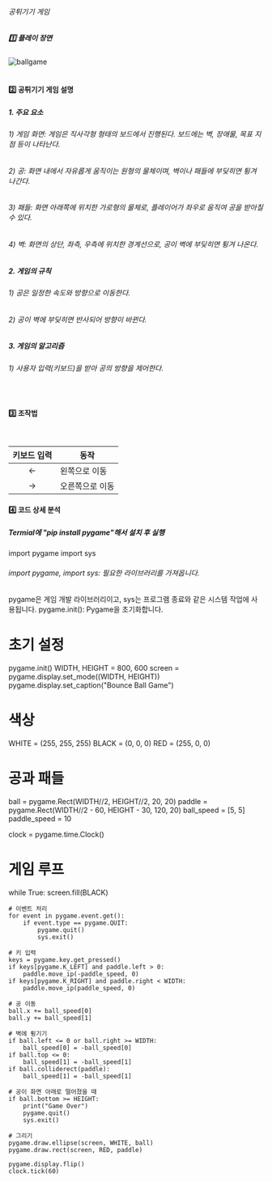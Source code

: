 ###### 공튀기기 게임

##### 1️⃣ 플레이 장면
![ballgame](https://github.com/user-attachments/assets/e8d95f78-2ab0-4026-bf00-d2320165468b)
<br>
<br>

#### 2️⃣ 공튀기기 게임 설명

##### 1. 주요 요소
 ###### 1) 게임 화면: 게임은 직사각형 형태의 보드에서 진행된다. 보드에는 벽, 장애물, 목표 지점 등이 나타난다.
 ###### 2) 공: 화면 내에서 자유롭게 움직이는 원형의 물체이며, 벽이나 패들에 부딪히면 튕겨 나간다.
 ###### 3) 패들: 화면 아래쪽에 위치한 가로형의 물체로, 플레이어가 좌우로 움직여 공을 받아칠 수 있다.
 ###### 4) 벽: 화면의 상단, 좌측, 우측에 위치한 경계선으로, 공이 벽에 부딪히면 튕겨 나온다.
##### 2. 게임의 규칙
 ###### 1) 공은 일정한 속도와 방향으로 이동한다.
 ###### 2) 공이 벽에 부딪히면 반사되어 방향이 바뀐다.
##### 3. 게임의 알고리즘
 ###### 1) 사용자 입력(키보드)을 받아 공의 방향을 제어한다.
<br>

#### 3️⃣ 조작법
<br>

|키보드 입력|동작|
|:---:|---|
|←|왼쪽으로 이동|
|→|오른쪽으로 이동|


#### 4️⃣ 코드 상세 분석
##### Termial에 "pip install pygame"해서 설치 후 실행

import pygame
import sys
###### import pygame, import sys: 필요한 라이브러리를 가져옵니다.
pygame은 게임 개발 라이브러리이고,
sys는 프로그램 종료와 같은 시스템 작업에 사용됩니다.
pygame.init(): Pygame을 초기화합니다.

# 초기 설정
pygame.init()
WIDTH, HEIGHT = 800, 600
screen = pygame.display.set_mode((WIDTH, HEIGHT))
pygame.display.set_caption("Bounce Ball Game")

# 색상
WHITE = (255, 255, 255)
BLACK = (0, 0, 0)
RED = (255, 0, 0)

# 공과 패들
ball = pygame.Rect(WIDTH//2, HEIGHT//2, 20, 20)
paddle = pygame.Rect(WIDTH//2 - 60, HEIGHT - 30, 120, 20)
ball_speed = [5, 5]
paddle_speed = 10

clock = pygame.time.Clock()

# 게임 루프
while True:
    screen.fill(BLACK)

    # 이벤트 처리
    for event in pygame.event.get():
        if event.type == pygame.QUIT:
            pygame.quit()
            sys.exit()

    # 키 입력
    keys = pygame.key.get_pressed()
    if keys[pygame.K_LEFT] and paddle.left > 0:
        paddle.move_ip(-paddle_speed, 0)
    if keys[pygame.K_RIGHT] and paddle.right < WIDTH:
        paddle.move_ip(paddle_speed, 0)

    # 공 이동
    ball.x += ball_speed[0]
    ball.y += ball_speed[1]

    # 벽에 튕기기
    if ball.left <= 0 or ball.right >= WIDTH:
        ball_speed[0] = -ball_speed[0]
    if ball.top <= 0:
        ball_speed[1] = -ball_speed[1]
    if ball.colliderect(paddle):
        ball_speed[1] = -ball_speed[1]

    # 공이 화면 아래로 떨어졌을 때
    if ball.bottom >= HEIGHT:
        print("Game Over")
        pygame.quit()
        sys.exit()

    # 그리기
    pygame.draw.ellipse(screen, WHITE, ball)
    pygame.draw.rect(screen, RED, paddle)

    pygame.display.flip()
    clock.tick(60)
